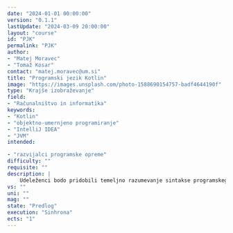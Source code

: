 ```yaml
---
date: "2024-01-01 00:00:00" 
version: "0.1.1"
lastUpdate: "2024-03-09 20:00:00"
layout: "course"
id: "PJK"
permalink: "PJK"
author:
- "Matej Moravec"
- "Tomaž Kosar"
contact: "matej.moravec@um.si"
title: "Programski jezik Kotlin"
image: "https://images.unsplash.com/photo-1588690154757-badf4644190f"
type: "Krajše izobraževanje"
field:
- "Računalništvo in informatika"
keywords:
- "Kotlin"
- "objektno-umernjeno programiranje"
- "IntelliJ IDEA"
- "JVM"
intended:

- "razvijalci programske opreme"
difficulty: ""
requisite: ""
description: |
    Udeleženci bodo pridobili temeljno razumevanje sintakse programskega jezika Kotlin ter osnovne tehnike objektno-usmerjenega programiranja. S pomočjo integriranega razvojnega okolja IntelliJ IDEA bodo spoznali načrtovanje, implementacijo, razhroščevanje in dokumentiranje preprostih programov. Skozi praktične primere bodo pridobili vpogled v uporabo različnih programskih konstruktov, kot so različni tipi spremenljivk, polja, strukture/razredi, prireditveni operator, pogojne krmilne strukture, iterativne krmilne strukture za ponavljanja ter funkcije. Programski jezik Kotlin, čeprav relativno "mlad," temelji na platformi JVM (Java Virtual Machine) in je združljiv s programskim jezikom Java. Udeleženci se bodo zato seznanili tudi z interoperabilnostjo med programskima jezikoma Kotlin in Java ter spoznali, kako ju lahko uporabljajo v okviru istega projekta. Kotlin je v ospredju razvoja mobilnih aplikacij za platformo Android, vendar se med drugim uporablja tudi za razvoj namiznih aplikacij ter platformno-neodvisnih aplikacij.
vs: ""
uni: ""
mag: ""
state: "Predlog"
execution: "Sinhrona"
ects: "1"
---
```

